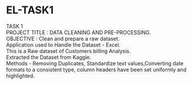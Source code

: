 # EL-TASK1
TASK 1
<br>
PROJECT TITLE : DATA CLEANING AND PRE-PROCESSING.
<br>
OBJECTIVE : Clean and prepare a raw dataset.
<br>
Application used to Handle the Dataset - Excel.
<br>
This is a Raw dataset of Customers billing Analysis.
<br>
Extracted the Dataset from Kaggle.
<br>
Methods - Removing Duplicates, Standardize text values,Converting date formats to a consistent type, column headers have been set uniformly and highlighted.
